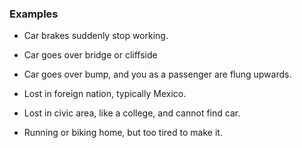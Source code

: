 
### Examples

- Car brakes suddenly stop working.
- Car goes over bridge or cliffside
- Car goes over bump, and you as a passenger are flung upwards.

- Lost in foreign nation, typically Mexico.
- Lost in civic area, like a college, and cannot find car.
- Running or biking home, but too tired to make it.
